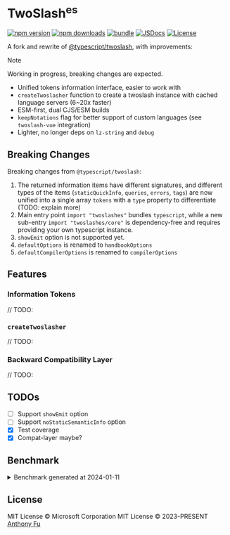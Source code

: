 # TwoSlash<sup>es</sup>

[![npm version][npm-version-src]][npm-version-href]
[![npm downloads][npm-downloads-src]][npm-downloads-href]
[![bundle][bundle-src]][bundle-href]
[![JSDocs][jsdocs-src]][jsdocs-href]
[![License][license-src]][license-href]

A fork and rewrite of [@typescript/twoslash](https://github.com/microsoft/TypeScript-Website/tree/v2/packages/ts-twoslasher), with improvements:

> [!NOTE]
> Working in progress, breaking changes are expected.

- Unified tokens information interface, easier to work with
- `createTwoslasher` function to create a twoslash instance with cached language servers (6~20x faster)
- ESM-first, dual CJS/ESM builds
- `keepNotations` flag for better support of custom languages (see `twoslash-vue` integration)
- Lighter, no longer deps on `lz-string` and `debug`

## Breaking Changes

Breaking changes from `@typescript/twoslash`:

1. The returned information items have different signatures, and different types of the items (`staticQuickInfo`, `queries`, `errors`, `tags`) are now unified into a single array `tokens` with a `type` property to differentiate (TODO: explain more)
2. Main entry point `import "twoslashes"` bundles `typescript`, while a new sub-entry `import "twoslashes/core"` is dependency-free and requires providing your own typescript instance.
3. `showEmit` option is not supported yet.
4. `defaultOptions` is renamed to `handbookOptions`
5. `defaultCompilerOptions` is renamed to `compilerOptions`

## Features

### Information Tokens

// TODO:

### `createTwoslasher`

// TODO:

### Backward Compatibility Layer

// TODO:

## TODOs

- [ ] Support `showEmit` option
- [ ] Support `noStaticSemanticInfo` option
- [x] Test coverage
- [x] Compat-layer maybe?

## Benchmark

<details>
<summary> Benchmark generated at 2024-01-11</summary>

```
  twoslashes - bench/compare.bench.ts > compiler_errors.ts
    18.28x faster than @typescript/twoslash

  twoslashes - bench/compare.bench.ts > compiler_flags.ts
    20.41x faster than @typescript/twoslash

  twoslashes - bench/compare.bench.ts > completions.ts
    11.08x faster than @typescript/twoslash

  twoslashes - bench/compare.bench.ts > cuts_out_unnecessary_code.ts
    9.72x faster than @typescript/twoslash

  twoslashes - bench/compare.bench.ts > errorsWithGenerics.ts
    11.08x faster than @typescript/twoslash

  twoslashes - bench/compare.bench.ts > highlighting.ts
    10.90x faster than @typescript/twoslash

  twoslashes - bench/compare.bench.ts > import_files.ts
    6.62x faster than @typescript/twoslash

  twoslashes - bench/compare.bench.ts > importsModules.ts
    6.06x faster than @typescript/twoslash

  twoslashes - bench/compare.bench.ts > multiFileErrors.ts
    4.35x faster than @typescript/twoslash

  twoslashes - bench/compare.bench.ts > query.ts
    13.15x faster than @typescript/twoslash

  twoslashes - bench/compare.bench.ts > arbitraryCommands.ts
    10.98x faster than @typescript/twoslash

  twoslashes - bench/compare.bench.ts > crossExports.ts
    6.16x faster than @typescript/twoslash

  twoslashes - bench/compare.bench.ts > cut_file_errors.ts
    10.34x faster than @typescript/twoslash

  twoslashes - bench/compare.bench.ts > cut_files.ts
    13.73x faster than @typescript/twoslash

  twoslashes - bench/compare.bench.ts > handlesJSON.ts
    4.16x faster than @typescript/twoslash

  twoslashes - bench/compare.bench.ts > inlineHighlights.ts
    13.28x faster than @typescript/twoslash

  twoslashes - bench/compare.bench.ts > large-cut.ts
    10.23x faster than @typescript/twoslash

  twoslashes - bench/compare.bench.ts > lib.ts
    12.57x faster than @typescript/twoslash

  twoslashes - bench/compare.bench.ts > multiLookups.ts
    11.82x faster than @typescript/twoslash

  twoslashes - bench/compare.bench.ts > queriesWithSpaceBefore.ts
    12.51x faster than @typescript/twoslash

  twoslashes - bench/compare.bench.ts > queryHandlesNoToken.ts
    10.36x faster than @typescript/twoslash

  twoslashes - bench/compare.bench.ts > twoliner.ts
    6.58x faster than @typescript/twoslash
```

</details>

## License

MIT License © Microsoft Corporation
MIT License © 2023-PRESENT [Anthony Fu](https://github.com/antfu)

<!-- Badges -->

[npm-version-src]: https://img.shields.io/npm/v/twoslashes?style=flat&colorA=080f12&colorB=1fa669
[npm-version-href]: https://npmjs.com/package/twoslashes
[npm-downloads-src]: https://img.shields.io/npm/dm/twoslashes?style=flat&colorA=080f12&colorB=1fa669
[npm-downloads-href]: https://npmjs.com/package/twoslashes
[bundle-src]: https://img.shields.io/bundlephobia/minzip/twoslashes?style=flat&colorA=080f12&colorB=1fa669&label=minzip
[bundle-href]: https://bundlephobia.com/result?p=twoslashes
[license-src]: https://img.shields.io/github/license/antfu/twoslashes.svg?style=flat&colorA=080f12&colorB=1fa669
[license-href]: https://github.com/antfu/twoslashes/blob/main/LICENSE
[jsdocs-src]: https://img.shields.io/badge/jsdocs-reference-080f12?style=flat&colorA=080f12&colorB=1fa669
[jsdocs-href]: https://www.jsdocs.io/package/twoslashes
